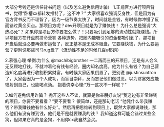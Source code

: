 大部分亏钱还是信任背书问题（以及怎么避免信用诈骗）
  1.正规官方进行项目背书，觉得“卧槽xx都转发推特了，这不冲？”
大家很喜欢强调反身性，但是因为有官方背书反而不理智了。因为一级节奏太快了，时间就是金钱，有时候你冲慢了反而错过黄金买点。那项目方呢？dev开项目就是为了赚快钱！
  为什么总是强调“大热必死”？
如果你是项目方你要怎么做？！只要吸引到足够的流动性就能赚钱。所以项目方在开盘前拼命营销 各种造势，把圈内能吸引的资金都吸引到了，那项目开盘后就没必要再做市运营了，反正基本是无成本砸盘，它要赚快钱，为什么要运营？更别说那些司马rug盘了（流动性不足的时候几百u都跑）

  2.慕强心理 
   举例:为什么 
@machibigbrother
 一二再而三的开项目，还是有人会义无反顾地打钱。不就冲着他有钱有经验，圈内知名度高。他为什么有钱？为自己营造知名度再进行收割积累财富。有时候大家因果倒置了。更别说 
@justinsuntron
 了，大家会因为一个人成功，而盲目崇拜，反而忘记他们做过恶。以为财富效应能辐射到自己，也能喝点汤。
抱着侥幸心理:“万一这次不一样呢？”

  3.如何避免信用诈骗？
  抛开这些人不谈，就算是你亲朋好友说“我这边有非常赚钱的项目，你要不要看看？”要不要看？
 很简单，还是那句老话 “他凭什么带我赚钱？带我赚钱他有什么好处”。然后再把思维转到项目上，既然大家都说赚钱，那么他们有没有赚到钱，他们是不是就要赚我的钱？
  我知道这样可能会错过某些金狗，但如果它真的是金狗，不用你cx我自然会买。